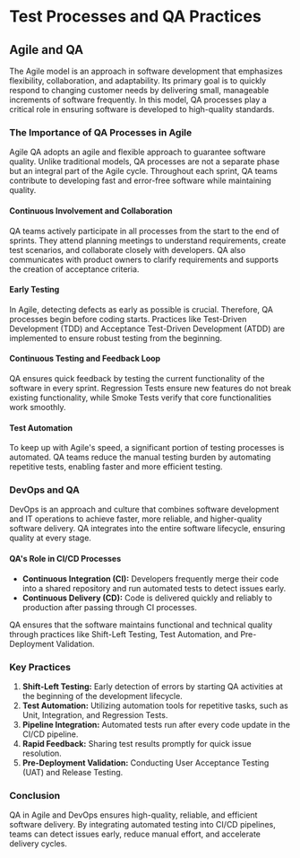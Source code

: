 
# Test Processes and QA Practices

## Agile and QA

The Agile model is an approach in software development that emphasizes flexibility, collaboration, and adaptability. Its primary goal is to quickly respond to changing customer needs by delivering small, manageable increments of software frequently. In this model, QA processes play a critical role in ensuring software is developed to high-quality standards.

### The Importance of QA Processes in Agile

Agile QA adopts an agile and flexible approach to guarantee software quality. Unlike traditional models, QA processes are not a separate phase but an integral part of the Agile cycle. Throughout each sprint, QA teams contribute to developing fast and error-free software while maintaining quality.

#### Continuous Involvement and Collaboration

QA teams actively participate in all processes from the start to the end of sprints. They attend planning meetings to understand requirements, create test scenarios, and collaborate closely with developers. QA also communicates with product owners to clarify requirements and supports the creation of acceptance criteria.

#### Early Testing

In Agile, detecting defects as early as possible is crucial. Therefore, QA processes begin before coding starts. Practices like Test-Driven Development (TDD) and Acceptance Test-Driven Development (ATDD) are implemented to ensure robust testing from the beginning.

#### Continuous Testing and Feedback Loop

QA ensures quick feedback by testing the current functionality of the software in every sprint. Regression Tests ensure new features do not break existing functionality, while Smoke Tests verify that core functionalities work smoothly.

#### Test Automation

To keep up with Agile's speed, a significant portion of testing processes is automated. QA teams reduce the manual testing burden by automating repetitive tests, enabling faster and more efficient testing.

### DevOps and QA

DevOps is an approach and culture that combines software development and IT operations to achieve faster, more reliable, and higher-quality software delivery. QA integrates into the entire software lifecycle, ensuring quality at every stage.

#### QA's Role in CI/CD Processes

- **Continuous Integration (CI):** Developers frequently merge their code into a shared repository and run automated tests to detect issues early.
- **Continuous Delivery (CD):** Code is delivered quickly and reliably to production after passing through CI processes.

QA ensures that the software maintains functional and technical quality through practices like Shift-Left Testing, Test Automation, and Pre-Deployment Validation.

### Key Practices

1. **Shift-Left Testing:** Early detection of errors by starting QA activities at the beginning of the development lifecycle.
2. **Test Automation:** Utilizing automation tools for repetitive tasks, such as Unit, Integration, and Regression Tests.
3. **Pipeline Integration:** Automated tests run after every code update in the CI/CD pipeline.
4. **Rapid Feedback:** Sharing test results promptly for quick issue resolution.
5. **Pre-Deployment Validation:** Conducting User Acceptance Testing (UAT) and Release Testing.

### Conclusion

QA in Agile and DevOps ensures high-quality, reliable, and efficient software delivery. By integrating automated testing into CI/CD pipelines, teams can detect issues early, reduce manual effort, and accelerate delivery cycles.
